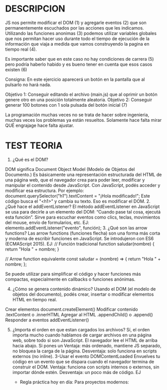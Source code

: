 # DESCRIPCION

JS nos permite modificar el DOM (1) y agregarle eventos (2) que son permanentemente escuchados por las acciones que les indicamos.
Utilizando las funciones anonimas (3) podemos utilizar variables globales que nos permitan hacer uso durante todo el tiempo de ejecución
de la información que viaja a medida que vamos construyendo la pagina en tiempo real (4).

Es importante saber que en este caso no hay condiciones de carrera (5) pero podría haberlo habido y es bueno tener en cuenta que esos casos existen (6)

Consigna: En este ejercicio aparecerá un botón en la pantalla que al pulsarlo no hará nada.

Objetivo 1: Conseguir editando el archivo (main.js) que al oprimir un botón genere otro en una posición totalmente aleatoria.
Objetivo 2: Conseguir generar 100 botones con 1 sola pulsada del botón inicial (7)

La programación muchas veces no se trata de hacer sobre ingenieria, muchas veces los problemas ya están resueltos. Solamente hace falta mirar QUÉ
engrajage hace falta ajustar.

# TEST TEORIA

1. ¿Qué es el DOM?

DOM significa Document Object Model (Modelo de Objetos del Documento.)
Es básicamente una representación estructurada del HTML de una página web, que el navegador crea para poder leer, modificar y manipular el contenido desde JavaScript.
Con JavaScript, podés acceder y modificar esa estructura. 
Por ejemplo:
document.querySelector("h1").textContent = "¡Hola modificado!";
Este código busca el "\<h1\>" y cambia su texto. Eso es modificar el DOM.
2. ¿Qué hace el addEventListener?
El método addEventListener en JavaScript se usa para decirle a un elemento del DOM:
“Cuando pase tal cosa, ejecutá esta función”.
Sirve para escuchar eventos como clics, teclas, movimientos del mouse, envío de formularios, etc.
EJ: elemento.addEventListener("evento", función);
3. ¿Qué son las arrow functions?
Las arrow functions (funciones flecha) son una forma más corta y moderna de escribir funciones en JavaScript. Se introdujeron con ES6 (ECMAScript 2015).
EJ:
// Función tradicional
function saludar(nombre) {
  return "Hola " + nombre;
}

// Arrow function equivalente
const saludar = (nombre) => {  return "Hola " + nombre;
};

Se puede utilizar para simplificar el código y hacer funciones más compactas, especialmente en callbacks o funciones anónimas.


4. ¿Cómo se genera contenido dinámico?
Usando el DOM (el modelo de objetos del documento), podés crear, insertar o modificar elementos HTML en tiempo real.

Crear elementos	document.createElement()
Modificar contenido	.textContent o .innerHTML
Agregar al HTML	.appendChild() o .append()
Responder a eventos	addEventListener()

5. ¿Importa el orden en que estan cargados los archivos?
   Sí, el orden importa mucho cuando hablamos de cargar archivos en una página web, sobre todo si son JavaScript.
   El navegador lee el HTML de arriba hacia abajo.
Si pones un <script> de JavaScript antes de que el HTML esté cargado, ese JS intentará acceder a elementos del DOM que todavía no existen → y puede dar error.
El orden también importa si un archivo depende de otro.
Si app.js usa funciones que están en utilidades.js, primero debe cargarse utilidades.js.


6. ¿Cómo podemos asegurarnos de que nuestro JS se ejecute obligatoriamente luego de la carga del HTML?
1-Poner el <script> al final del <body>
Cuando el navegador llega al <script>, ya leyó y construyó el DOM, así que tu código puede manipularlo sin problemas.
Ventaja: simple y rápido.
Desventaja: si tienes varios scripts grandes, retrasan la carga visual de la página.
2-Usar el atributo defer
Cargas el script en el <head>, pero con defer le dices que:
Se descargue en paralelo mientras se procesa el HTML.
Se ejecute después de que el DOM esté listo.
EJ <head>  <script src="app.js" defer></script> </head>
Ventaja: más ordenado, mantiene JS separado, no bloquea la carga de la página.
Desventaja: solo funciona en scripts externos (no inline).
3-Usar el evento DOMContentLoaded
Envuelves tu código en un evento que se dispara cuando el navegador termina de construir el DOM.
Ventaja: funciona con scripts internos o externos, sin importar dónde estén.
Desventaja: un poco más de código.
EJ <script>  document.addEventListener("DOMContentLoaded", () => {
    document.getElementById("titulo").textContent = "Hola cuando el DOM está listo";
  });
</script>

* Regla práctica hoy en día:
Para proyectos modernos: <script defer> en el <head>.
Para scripts rápidos o de ejemplo: al final del <body>.


7. ¿Qué es la recursividad y cómo está usada en el ejercicio?
Es una técnica de programación donde una función se llama a sí misma hasta que se cumple una condición de parada(stop) (caso base).
En el código, la función crearVariosBotones(cantidad) se llama a sí misma reduciendo la cantidad hasta llegar a 0. Esto permite generar muchos botones sin necesidad de un bucle explícito (for o while).
   
8. Explica el codigo con tus palabras linea por linea 

Dentro del archivo JS (main.js) 
"const boton = document.getElementById('inicio');"
Busca en el documento el elemento con id="inicio" (ese es tu botón inicial) y lo guarda en la variable boton.
"let counter = 0;"
Es un contador que empieza en 0 y servirá para numerar cada botón que se cree.
"boton.addEventListener('click', () => { ... })"
Cuando se hace click en el botón inicial, se ejecuta la función dentro.
"agregarBoton(boton);"
Llama a la función que genera un nuevo botón en pantalla.
"funcionUltraSecretaQueTePermiteNoTenerQuePulsar100VecesUnBotonSiHubierasLeido(boton);"
Esta función crea 100 botones automáticamente, así no necesitas hacer 100 clicks.
"function agregarBoton(botonClickeado){ //stilos varios}"
Esta parte desactiva el botón que se clickeó (sea el inicial o uno nuevo).
appearance = 'none' → le quita el estilo por defecto.
backgroundColor = 'gray' → lo pinta de gris.
cursor = 'not-allowed' → el mouse mostrará que ya no se puede usar.
Busca el primer elemento que tenga la clase "container" (donde se van a colocar los botones).
Crea un nuevo botón en memoria (todavía no aparece en pantalla).
"nuevoBoton.classList.add('boton');
 nuevoBoton.textContent = 'Botón N°${++counter}';"
classList.add('boton') → le da la clase "boton" para que herede estilos del CSS.
textContent = Botón N°${++counter} → le pone un texto con un número único.
++counter incrementa el contador en 1 y devuelve el valor.
"const X = generarPosicionXRandom();
    const Y = generarPosicionYRandom();
    nuevoBoton.style.left = '${X}px';
    nuevoBoton.style.top = '${Y}px'; "
Genera coordenadas aleatorias (X, Y) dentro de la ventana del navegador.
Asigna esas coordenadas al estilo del botón para ubicarlo en una posición aleatoria.
" nuevoBoton.addEventListener('click', function evento() {
        nuevoBoton.style.appearance = 'none';
        nuevoBoton.style.backgroundColor = 'gray';
        nuevoBoton.style.cursor = 'not-allowed';
        agregarBoton(nuevoBoton);
        nuevoBoton.removeEventListener('click', evento);
    });"
Cada botón nuevo también tiene un evento click.
Cuando se lo cliquea:
Se desactiva (como el inicial: gris, no clickeable).
Llama otra vez a agregarBoton(nuevoBoton) para generar otro botón nuevo aleatorio.
removeEventListener quita el evento, para que no se repita indefinidamente si alguien insiste en apretarlo.
"botonClickeado.replaceWith(botonClickeado.cloneNode(true));"
Esta línea reemplaza el botón clickeado por una copia idéntica de sí mismo.
Se hace para "resetear" el botón y que no conserve los eventos viejos (porque un mismo botón no debería seguir funcionando varias veces).
"container.appendChild(nuevoBoton);"
Finalmente, se agrega el nuevo botón dentro del contenedor (.container) para que aparezca en pantalla.
"function generarPosicionXRandom() {
    const maxLeft = window.innerWidth - 100;
    const randomLeft = Math.random() * maxLeft;
    return randomLeft;
}"
Calcula una posición X aleatoria dentro del ancho de la ventana.
window.innerWidth - 100 → se resta 100 para que el botón no se salga de la pantalla.
Math.random() * maxLeft → devuelve un número aleatorio entre 0 y el máximo permitido.

"function generarPosicionYRandom() {
    const maxTop = window.innerHeight - 100;
    const randomTop = Math.random() * maxTop;
    return randomTop;
}" Igual que antes, pero en vertical (posición Y).

Y mi bb bonito agregó la última funcion creyendo que no lo ibamos a leer: 
"function funcionUltraSecretaQueTePermiteNoTenerQuePulsar100VecesUnBotonSiHubierasLeido(boton) {
    for (let i = 0; i < 100; i++) {
        agregarBoton(boton);
    }
}"
Donde hace un bucle for de 100 iteraciones. En cada iteración llama a agregarBoton(boton), así aparecen 100 botones.
